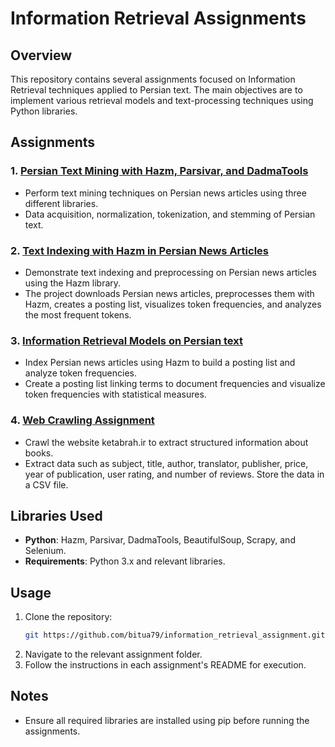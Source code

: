 # Information Retrieval Assignments

## Overview
This repository contains several assignments focused on Information Retrieval techniques applied to Persian text. The main objectives are to implement various retrieval models and text-processing techniques using Python libraries.

## Assignments
### 1. [Persian Text Mining with Hazm, Parsivar, and DadmaTools](./HW1)
- Perform text mining techniques on Persian news articles using three different libraries.
- Data acquisition, normalization, tokenization, and stemming of Persian text.

### 2. [Text Indexing with Hazm in Persian News Articles](./HW2)
- Demonstrate text indexing and preprocessing on Persian news articles using the Hazm library.
- The project downloads Persian news articles, preprocesses them with Hazm, creates a posting list, visualizes token frequencies, and analyzes the most frequent tokens.

### 3. [Information Retrieval Models on Persian text](./HW3)
- Index Persian news articles using Hazm to build a posting list and analyze token frequencies.
- Create a posting list linking terms to document frequencies and visualize token frequencies with statistical measures.

### 4. [Web Crawling Assignment](./HW4)
- Crawl the website ketabrah.ir to extract structured information about books.
- Extract data such as subject, title, author, translator, publisher, price, year of publication, user rating, and number of reviews. Store the data in a CSV file.

## Libraries Used
- **Python**: Hazm, Parsivar, DadmaTools, BeautifulSoup, Scrapy, and Selenium.
- **Requirements**: Python 3.x and relevant libraries.

## Usage
1. Clone the repository:
   ```bash
   git https://github.com/bitua79/information_retrieval_assignment.git
   ```
2. Navigate to the relevant assignment folder.
3. Follow the instructions in each assignment's README for execution.

## Notes
- Ensure all required libraries are installed using pip before running the assignments.
